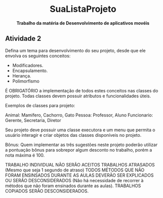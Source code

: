 <center>
    <h1 align="center">SuaListaProjeto</h1>
    <h4 align="center">Trabalho da matéria de Desenvolvimento de aplicativos movéis </h4>

</center>

## Atividade 2
Defina um tema para desenvolvimento do seu projeto, desde que ele envolva os seguintes conceitos:

- Modificadores.
- Encapsulamento.
- Herança.
- Polimorfismo

É OBRIGATÓRIO a implementação de todos estes conceitos nas classes do projeto. Todas classes devem possuir atributos e funcionalidades úteis.

Exemplos de classes para projeto:

Animal: Mamifero, Cachorro, Gato
Pessoa: Professor, Aluno
Funcionario: Gerente, Secretaria, Diretor

Seu projeto deve possuir uma classe executora e um menu que permita o usuário interagir e criar objetos das classes disponíveis no projeto.

Bônus: Quem implementar as três sugestões neste projeto poderão utilizar a pontuação bônus para sobrepor algum desconto no trabalho, porém a nota máxima é 100.

TRABALHO INDIVIDUAL
NÃO SERÃO ACEITOS TRABALHOS ATRASADOS (Mesmo que seja 1 segundo de atraso)
TODOS MÉTODOS QUE NÃO FORAM ENSINSADOS DURANTE AS AULAS DEVERÃO SER EXPLICADOS OU SERÃO DESCONSIDERADOS (Não há necessidade de recorrer à métodos que não foram ensinados durante as aulas).
TRABALHOS COPIADOS SERÃO DESCONSIDERADOS.
